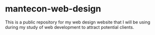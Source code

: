 # mantecon-web-design
This is a public repository for my web design website that I will be using during my study of web development to attract potential clients.
